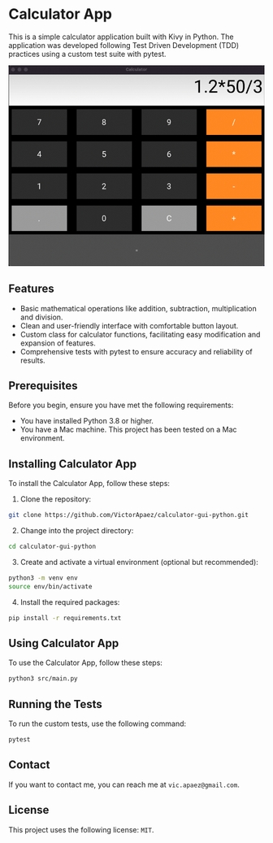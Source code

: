 # Calculator App

This is a simple calculator application built with Kivy in Python. The application was developed following Test Driven Development (TDD) practices using a custom test suite with pytest.

<img src="./images/calculator-app.png" alt="Image of Calculator app">

## Features

- Basic mathematical operations like addition, subtraction, multiplication and division.
- Clean and user-friendly interface with comfortable button layout.
- Custom class for calculator functions, facilitating easy modification and expansion of features.
- Comprehensive tests with pytest to ensure accuracy and reliability of results.

## Prerequisites

Before you begin, ensure you have met the following requirements:

- You have installed Python 3.8 or higher.
- You have a Mac machine. This project has been tested on a Mac environment.

## Installing Calculator App

To install the Calculator App, follow these steps:

1. Clone the repository:

```bash
git clone https://github.com/VictorApaez/calculator-gui-python.git
```

2. Change into the project directory:

```bash
cd calculator-gui-python
```

3. Create and activate a virtual environment (optional but recommended):

```bash
python3 -m venv env
source env/bin/activate
```

4. Install the required packages:

```bash
pip install -r requirements.txt
```

## Using Calculator App

To use the Calculator App, follow these steps:

```bash
python3 src/main.py
```

## Running the Tests

To run the custom tests, use the following command:

```bash
pytest
```

## Contact

If you want to contact me, you can reach me at `vic.apaez@gmail.com`.

## License

This project uses the following license: `MIT`.
